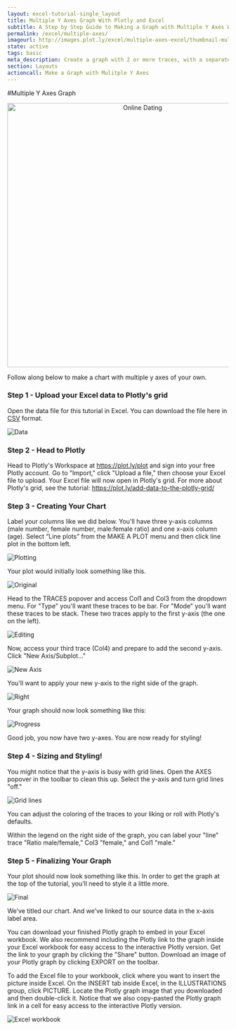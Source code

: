 ```yaml
---
layout: excel-tutorial-single_layout
title: Multiple Y Axes Graph With Plotly and Excel
subtitle: A Step by Step Guide to Making a Graph with Multiple Y Axes With Plotly
permalink: /excel/multiple-axes/
imageurl: http://images.plot.ly/excel/multiple-axes-excel/thumbnail-multiple-axes.png
state: active
tags: basic
meta_description: Create a graph with 2 or more traces, with a separate y-axis for each trace with Plotly and Excel. Follow our step-by-step tutorial to make a multiple axes graph for free and online with Plotly.
section: Layouts
actioncall: Make a Graph with Mulitple Y Axes
---
```


#Multiple Y Axes Graph

<div>
    <a href="https://plot.ly/~Dreamshot/4437/" target="_blank" title="Online Dating" style="display: block; text-align: center;"><img src="https://plot.ly/~Dreamshot/4437.png" alt="Online Dating" style="max-width: 100%;width: 600px;"  width="600" onerror="this.onerror=null;this.src='https://plot.ly/404.png';" /></a>
    <script data-plotly="Dreamshot:4437" src="https://plot.ly/embed.js" async></script>
</div>

Follow along below to make a chart with multiple y axes of your own.

### Step 1 - Upload your Excel data to Plotly's grid

Open the data file for this tutorial in Excel. You can download the file here in <a href="https://raw.githubusercontent.com/plotly/datasets/master/multiple_y_axis.csv">CSV</a>
format.

![Data](http://i.imgur.com/ZFINaQl.png)

### Step 2 - Head to Plotly

Head to Plotly's Workspace at <a class="link--impt" href="/plot">https://plot.ly/plot</a> and sign into your free Plotly account. Go to "Import," click "Upload a file," then choose your Excel file to upload. Your Excel file will now open in Plotly's grid. For more about Plotly's grid, see the tutorial: <a class="link--impt" href="/add-data-to-the-plotly-grid/">https://plot.ly/add-data-to-the-plotly-grid/</a>

### Step 3 - Creating Your Chart

Label your columns like we did below. You'll have three y-axis columns (male number, female number, male:female ratio) and one x-axis column (age). Select “Line plots” from the MAKE A PLOT menu and then click line plot in the bottom left.

![Plotting](http://i.imgur.com/YAzvCSP.png)

Your plot would initially look something like this.

![Original](http://i.imgur.com/ePWOHkx.png)

Head to the TRACES popover and access Col1 and Col3 from the dropdown menu. For "Type" you'll want these traces to be bar. For "Mode" you'll want these traces to be stack. These two traces apply to the first y-axis (the one on the left).

![Editing](http://i.imgur.com/CdyZaIq.png)

Now, access your third trace (Col4) and prepare to add the second y-axis. Click "New Axis/Subplot..."

![New Axis](http://i.imgur.com/NBGFIsl.png)

You'll want to apply your new y-axis to the right side of the graph.

![Right](http://i.imgur.com/Sp7Mavd.png)

Your graph should now look something like this:

![Progress](http://i.imgur.com/WURvnim.png)

Good job, you now have two y-axes. You are now ready for styling!

### Step 4 - Sizing and Styling!

You might notice that the y-axis is busy with grid lines. Open the AXES popover in the toolbar to clean this up. Select the y-axis and turn grid lines "off."

![Grid lines](http://i.imgur.com/yv4OMzR.png)

You can adjust the coloring of the traces to your liking or roll with Plotly's defaults.

Within the legend on the right side of the graph, you can label your "line" trace "Ratio male/female," Col3 "female," and Col1 "male."

### Step 5 - Finalizing Your Graph

Your plot should now look something like this. In order to get the graph at the top of the tutorial, you’ll need to style it a little more.

![Final](http://i.imgur.com/118Yipj.png)

We’ve titled our chart. And we’ve linked to our source data in the x-axis label area.

You can download your finished Plotly graph to embed in your Excel workbook. We also recommend including the Plotly link to the graph inside your Excel workbook for easy access to the interactive Plotly version. Get the link to your graph by clicking the "Share" button. Download an image of your Plotly graph by clicking EXPORT on the toolbar.

To add the Excel file to your workbook, click where you want to insert the picture inside Excel. On the INSERT tab inside Excel, in the ILLUSTRATIONS group, click PICTURE. Locate the Plotly graph image that you downloaded and then double-click it. Notice that we also copy-pasted the Plotly graph link in a cell for easy access to the interactive Plotly version.

![Excel workbook](http://i.imgur.com/szq4417.png)
